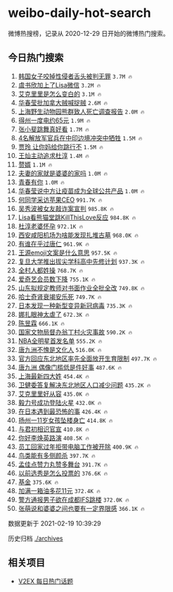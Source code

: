 # weibo-daily-hot-search

微博热搜榜，记录从 2020-12-29 日开始的微博热门搜索。

## 今日热门搜索

<!-- BEGIN -->

1. [韩国女子咬掉性侵者舌头被判无罪](https://s.weibo.com/weibo?q=%23%E9%9F%A9%E5%9B%BD%E5%A5%B3%E5%AD%90%E5%92%AC%E6%8E%89%E6%80%A7%E4%BE%B5%E8%80%85%E8%88%8C%E5%A4%B4%E8%A2%AB%E5%88%A4%E6%97%A0%E7%BD%AA%23&Refer=top) `3.7M 🔥`
1. [虞书欣加上了Lisa微信](https://s.weibo.com/weibo?q=%23%E8%99%9E%E4%B9%A6%E6%AC%A3%E5%8A%A0%E4%B8%8A%E4%BA%86Lisa%E5%BE%AE%E4%BF%A1%23&Refer=top) `3.2M 🔥`
1. [艾克里里是怎么变白的](https://s.weibo.com/weibo?q=%E8%89%BE%E5%85%8B%E9%87%8C%E9%87%8C%E6%98%AF%E6%80%8E%E4%B9%88%E5%8F%98%E7%99%BD%E7%9A%84&Refer=top) `3.1M 🔥`
1. [华春莹批加拿大贼喊捉贼](https://s.weibo.com/weibo?q=%23%E5%8D%8E%E6%98%A5%E8%8E%B9%E6%89%B9%E5%8A%A0%E6%8B%BF%E5%A4%A7%E8%B4%BC%E5%96%8A%E6%8D%89%E8%B4%BC%23&Refer=top) `2.6M 🔥`
1. [上海野生动物园熊群致人死亡调查报告](https://s.weibo.com/weibo?q=%23%E4%B8%8A%E6%B5%B7%E9%87%8E%E7%94%9F%E5%8A%A8%E7%89%A9%E5%9B%AD%E7%86%8A%E7%BE%A4%E8%87%B4%E4%BA%BA%E6%AD%BB%E4%BA%A1%E8%B0%83%E6%9F%A5%E6%8A%A5%E5%91%8A%23&Refer=top) `2.0M 🔥`
1. [得州一度电约65元](https://s.weibo.com/weibo?q=%23%E5%BE%97%E5%B7%9E%E4%B8%80%E5%BA%A6%E7%94%B5%E7%BA%A665%E5%85%83%23&Refer=top) `1.9M 🔥`
1. [张小斐跳舞真好看](https://s.weibo.com/weibo?q=%23%E5%BC%A0%E5%B0%8F%E6%96%90%E8%B7%B3%E8%88%9E%E7%9C%9F%E5%A5%BD%E7%9C%8B%23&Refer=top) `1.7M 🔥`
1. [4名解放军官兵在中印边境冲突中牺牲](https://s.weibo.com/weibo?q=%234%E5%90%8D%E8%A7%A3%E6%94%BE%E5%86%9B%E5%AE%98%E5%85%B5%E5%9C%A8%E4%B8%AD%E5%8D%B0%E8%BE%B9%E5%A2%83%E5%86%B2%E7%AA%81%E4%B8%AD%E7%89%BA%E7%89%B2%23&Refer=top) `1.5M 🔥`
1. [贾玲 让你妈给你跳行不](https://s.weibo.com/weibo?q=%E8%B4%BE%E7%8E%B2%20%E8%AE%A9%E4%BD%A0%E5%A6%88%E7%BB%99%E4%BD%A0%E8%B7%B3%E8%A1%8C%E4%B8%8D&Refer=top) `1.5M 🔥`
1. [王灿主动追求杜淳](https://s.weibo.com/weibo?q=%23%E7%8E%8B%E7%81%BF%E4%B8%BB%E5%8A%A8%E8%BF%BD%E6%B1%82%E6%9D%9C%E6%B7%B3%23&Refer=top) `1.4M 🔥`
1. [赘婿](https://s.weibo.com/weibo?q=%E8%B5%98%E5%A9%BF&Refer=top) `1.1M 🔥`
1. [夫妻的家就是婆婆的家吗](https://s.weibo.com/weibo?q=%23%E5%A4%AB%E5%A6%BB%E7%9A%84%E5%AE%B6%E5%B0%B1%E6%98%AF%E5%A9%86%E5%A9%86%E7%9A%84%E5%AE%B6%E5%90%97%23&Refer=top) `1.0M 🔥`
1. [青春有你](https://s.weibo.com/weibo?q=%E9%9D%92%E6%98%A5%E6%9C%89%E4%BD%A0&Refer=top) `1.0M 🔥`
1. [华春莹说中方让疫苗成为全球公共产品](https://s.weibo.com/weibo?q=%23%E5%8D%8E%E6%98%A5%E8%8E%B9%E8%AF%B4%E4%B8%AD%E6%96%B9%E8%AE%A9%E7%96%AB%E8%8B%97%E6%88%90%E4%B8%BA%E5%85%A8%E7%90%83%E5%85%AC%E5%85%B1%E4%BA%A7%E5%93%81%23&Refer=top) `1.0M 🔥`
1. [何同学采访苹果CEO](https://s.weibo.com/weibo?q=%23%E4%BD%95%E5%90%8C%E5%AD%A6%E9%87%87%E8%AE%BF%E8%8B%B9%E6%9E%9CCEO%23&Refer=top) `991.7K 🔥`
1. [吴秀波被女友敲诈案宣判](https://s.weibo.com/weibo?q=%23%E5%90%B4%E7%A7%80%E6%B3%A2%E8%A2%AB%E5%A5%B3%E5%8F%8B%E6%95%B2%E8%AF%88%E6%A1%88%E5%AE%A3%E5%88%A4%23&Refer=top) `985.8K 🔥`
1. [Lisa看熊猫堂跳KillThisLove反应](https://s.weibo.com/weibo?q=%23Lisa%E7%9C%8B%E7%86%8A%E7%8C%AB%E5%A0%82%E8%B7%B3KillThisLove%E5%8F%8D%E5%BA%94%23&Refer=top) `984.8K 🔥`
1. [杜淳老婆怀孕](https://s.weibo.com/weibo?q=%23%E6%9D%9C%E6%B7%B3%E8%80%81%E5%A9%86%E6%80%80%E5%AD%95%23&Refer=top) `972.1K 🔥`
1. [西安咸阳机场为啥能发现扎堆古墓](https://s.weibo.com/weibo?q=%23%E8%A5%BF%E5%AE%89%E5%92%B8%E9%98%B3%E6%9C%BA%E5%9C%BA%E4%B8%BA%E5%95%A5%E8%83%BD%E5%8F%91%E7%8E%B0%E6%89%8E%E5%A0%86%E5%8F%A4%E5%A2%93%23&Refer=top) `968.0K 🔥`
1. [有谁在乎过唐仁](https://s.weibo.com/weibo?q=%23%E6%9C%89%E8%B0%81%E5%9C%A8%E4%B9%8E%E8%BF%87%E5%94%90%E4%BB%81%23&Refer=top) `961.9K 🔥`
1. [王源emoji文案是什么意思](https://s.weibo.com/weibo?q=%23%E7%8E%8B%E6%BA%90emoji%E6%96%87%E6%A1%88%E6%98%AF%E4%BB%80%E4%B9%88%E6%84%8F%E6%80%9D%23&Refer=top) `957.5K 🔥`
1. [复旦大学推出拔尖学科高中先修计划](https://s.weibo.com/weibo?q=%23%E5%A4%8D%E6%97%A6%E5%A4%A7%E5%AD%A6%E6%8E%A8%E5%87%BA%E6%8B%94%E5%B0%96%E5%AD%A6%E7%A7%91%E9%AB%98%E4%B8%AD%E5%85%88%E4%BF%AE%E8%AE%A1%E5%88%92%23&Refer=top) `937.3K 🔥`
1. [全村人都姓操](https://s.weibo.com/weibo?q=%23%E5%85%A8%E6%9D%91%E4%BA%BA%E9%83%BD%E5%A7%93%E6%93%8D%23&Refer=top) `768.7K 🔥`
1. [爱奇艺会员数下降](https://s.weibo.com/weibo?q=%23%E7%88%B1%E5%A5%87%E8%89%BA%E4%BC%9A%E5%91%98%E6%95%B0%E4%B8%8B%E9%99%8D%23&Refer=top) `755.1K 🔥`
1. [山东拟规定教师对书面作业全批全改](https://s.weibo.com/weibo?q=%23%E5%B1%B1%E4%B8%9C%E6%8B%9F%E8%A7%84%E5%AE%9A%E6%95%99%E5%B8%88%E5%AF%B9%E4%B9%A6%E9%9D%A2%E4%BD%9C%E4%B8%9A%E5%85%A8%E6%89%B9%E5%85%A8%E6%94%B9%23&Refer=top) `749.8K 🔥`
1. [哈士奇肾衰竭安乐死](https://s.weibo.com/weibo?q=%23%E5%93%88%E5%A3%AB%E5%A5%87%E8%82%BE%E8%A1%B0%E7%AB%AD%E5%AE%89%E4%B9%90%E6%AD%BB%23&Refer=top) `749.7K 🔥`
1. [日本发现一种新型变异新冠病毒](https://s.weibo.com/weibo?q=%E6%97%A5%E6%9C%AC%E5%8F%91%E7%8E%B0%E4%B8%80%E7%A7%8D%E6%96%B0%E5%9E%8B%E5%8F%98%E5%BC%82%E6%96%B0%E5%86%A0%E7%97%85%E6%AF%92&Refer=top) `735.3K 🔥`
1. [娜扎眼神太虐了](https://s.weibo.com/weibo?q=%23%E5%A8%9C%E6%89%8E%E7%9C%BC%E7%A5%9E%E5%A4%AA%E8%99%90%E4%BA%86%23&Refer=top) `672.3K 🔥`
1. [陈昱霖](https://s.weibo.com/weibo?q=%E9%99%88%E6%98%B1%E9%9C%96&Refer=top) `666.1K 🔥`
1. [国家文物局督办翁丁村火灾事故](https://s.weibo.com/weibo?q=%23%E5%9B%BD%E5%AE%B6%E6%96%87%E7%89%A9%E5%B1%80%E7%9D%A3%E5%8A%9E%E7%BF%81%E4%B8%81%E6%9D%91%E7%81%AB%E7%81%BE%E4%BA%8B%E6%95%85%23&Refer=top) `590.2K 🔥`
1. [NBA全明星首发名单](https://s.weibo.com/weibo?q=%23NBA%E5%85%A8%E6%98%8E%E6%98%9F%E9%A6%96%E5%8F%91%E5%90%8D%E5%8D%95%23&Refer=top) `555.2K 🔥`
1. [唐九洲不愧是文化人](https://s.weibo.com/weibo?q=%23%E5%94%90%E4%B9%9D%E6%B4%B2%E4%B8%8D%E6%84%A7%E6%98%AF%E6%96%87%E5%8C%96%E4%BA%BA%23&Refer=top) `516.0K 🔥`
1. [官方回应东北地区率先全面放开生育限制](https://s.weibo.com/weibo?q=%23%E5%AE%98%E6%96%B9%E5%9B%9E%E5%BA%94%E4%B8%9C%E5%8C%97%E5%9C%B0%E5%8C%BA%E7%8E%87%E5%85%88%E5%85%A8%E9%9D%A2%E6%94%BE%E5%BC%80%E7%94%9F%E8%82%B2%E9%99%90%E5%88%B6%23&Refer=top) `497.7K 🔥`
1. [唐九洲 偶像门槛低是件好事](https://s.weibo.com/weibo?q=%E5%94%90%E4%B9%9D%E6%B4%B2%20%E5%81%B6%E5%83%8F%E9%97%A8%E6%A7%9B%E4%BD%8E%E6%98%AF%E4%BB%B6%E5%A5%BD%E4%BA%8B&Refer=top) `487.6K 🔥`
1. [上海最新四大姓](https://s.weibo.com/weibo?q=%23%E4%B8%8A%E6%B5%B7%E6%9C%80%E6%96%B0%E5%9B%9B%E5%A4%A7%E5%A7%93%23&Refer=top) `454.4K 🔥`
1. [卫健委答复解决东北地区人口减少问题](https://s.weibo.com/weibo?q=%23%E5%8D%AB%E5%81%A5%E5%A7%94%E7%AD%94%E5%A4%8D%E8%A7%A3%E5%86%B3%E4%B8%9C%E5%8C%97%E5%9C%B0%E5%8C%BA%E4%BA%BA%E5%8F%A3%E5%87%8F%E5%B0%91%E9%97%AE%E9%A2%98%23&Refer=top) `435.2K 🔥`
1. [艾克里里好从容](https://s.weibo.com/weibo?q=%23%E8%89%BE%E5%85%8B%E9%87%8C%E9%87%8C%E5%A5%BD%E4%BB%8E%E5%AE%B9%23&Refer=top) `435.0K 🔥`
1. [毅力号成功登陆火星](https://s.weibo.com/weibo?q=%23%E6%AF%85%E5%8A%9B%E5%8F%B7%E6%88%90%E5%8A%9F%E7%99%BB%E9%99%86%E7%81%AB%E6%98%9F%23&Refer=top) `432.0K 🔥`
1. [在日本遇到最恐怖的事](https://s.weibo.com/weibo?q=%E5%9C%A8%E6%97%A5%E6%9C%AC%E9%81%87%E5%88%B0%E6%9C%80%E6%81%90%E6%80%96%E7%9A%84%E4%BA%8B&Refer=top) `426.4K 🔥`
1. [扬州一11岁女孩坠楼身亡](https://s.weibo.com/weibo?q=%23%E6%89%AC%E5%B7%9E%E4%B8%8011%E5%B2%81%E5%A5%B3%E5%AD%A9%E5%9D%A0%E6%A5%BC%E8%BA%AB%E4%BA%A1%23&Refer=top) `414.8K 🔥`
1. [与君初相识官宣](https://s.weibo.com/weibo?q=%23%E4%B8%8E%E5%90%9B%E5%88%9D%E7%9B%B8%E8%AF%86%E5%AE%98%E5%AE%A3%23&Refer=top) `410.8K 🔥`
1. [你好李焕英路演](https://s.weibo.com/weibo?q=%E4%BD%A0%E5%A5%BD%E6%9D%8E%E7%84%95%E8%8B%B1%E8%B7%AF%E6%BC%94&Refer=top) `408.5K 🔥`
1. [员工回家过年拒带电脑工作被开除](https://s.weibo.com/weibo?q=%23%E5%91%98%E5%B7%A5%E5%9B%9E%E5%AE%B6%E8%BF%87%E5%B9%B4%E6%8B%92%E5%B8%A6%E7%94%B5%E8%84%91%E5%B7%A5%E4%BD%9C%E8%A2%AB%E5%BC%80%E9%99%A4%23&Refer=top) `400.9K 🔥`
1. [鸟类能有多侧颜杀](https://s.weibo.com/weibo?q=%23%E9%B8%9F%E7%B1%BB%E8%83%BD%E6%9C%89%E5%A4%9A%E4%BE%A7%E9%A2%9C%E6%9D%80%23&Refer=top) `397.7K 🔥`
1. [孟佳点赞力丸赞多舞台](https://s.weibo.com/weibo?q=%23%E5%AD%9F%E4%BD%B3%E7%82%B9%E8%B5%9E%E5%8A%9B%E4%B8%B8%E8%B5%9E%E5%A4%9A%E8%88%9E%E5%8F%B0%23&Refer=top) `391.7K 🔥`
1. [以前选秀是怎么投票的](https://s.weibo.com/weibo?q=%23%E4%BB%A5%E5%89%8D%E9%80%89%E7%A7%80%E6%98%AF%E6%80%8E%E4%B9%88%E6%8A%95%E7%A5%A8%E7%9A%84%23&Refer=top) `376.6K 🔥`
1. [基金](https://s.weibo.com/weibo?q=%23%E5%9F%BA%E9%87%91%23&Refer=top) `375.6K 🔥`
1. [加满一箱油多花11元](https://s.weibo.com/weibo?q=%23%E5%8A%A0%E6%BB%A1%E4%B8%80%E7%AE%B1%E6%B2%B9%E5%A4%9A%E8%8A%B111%E5%85%83%23&Refer=top) `372.4K 🔥`
1. [警方通报男子欲在成都IFS跳楼](https://s.weibo.com/weibo?q=%23%E8%AD%A6%E6%96%B9%E9%80%9A%E6%8A%A5%E7%94%B7%E5%AD%90%E6%AC%B2%E5%9C%A8%E6%88%90%E9%83%BDIFS%E8%B7%B3%E6%A5%BC%23&Refer=top) `372.0K 🔥`
1. [张萌说和婆婆之间也要有一定界限感](https://s.weibo.com/weibo?q=%23%E5%BC%A0%E8%90%8C%E8%AF%B4%E5%92%8C%E5%A9%86%E5%A9%86%E4%B9%8B%E9%97%B4%E4%B9%9F%E8%A6%81%E6%9C%89%E4%B8%80%E5%AE%9A%E7%95%8C%E9%99%90%E6%84%9F%23&Refer=top) `366.1K 🔥`

数据更新于 2021-02-19 10:39:29

<!-- END -->

历史归档 [./archives](./archives)

## 相关项目

- [V2EX 每日热门话题](https://github.com/realLeonardo/v2ex-daily-hot-topic)
